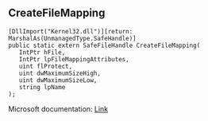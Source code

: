 ## CreateFileMapping

```
[DllImport("Kernel32.dll")][return: MarshalAs(UnmanagedType.SafeHandle)]
public static extern SafeFileHandle CreateFileMapping(
   IntPtr hFile,
   IntPtr lpFileMappingAttributes,
   uint flProtect,
   uint dwMaximumSizeHigh,
   uint dwMaximumSizeLow,
   string lpName
);
```

Microsoft documentation: [Link](https://docs.microsoft.com/en-us/windows/win32/api/memoryapi/nf-memoryapi-createfilemappingw)
